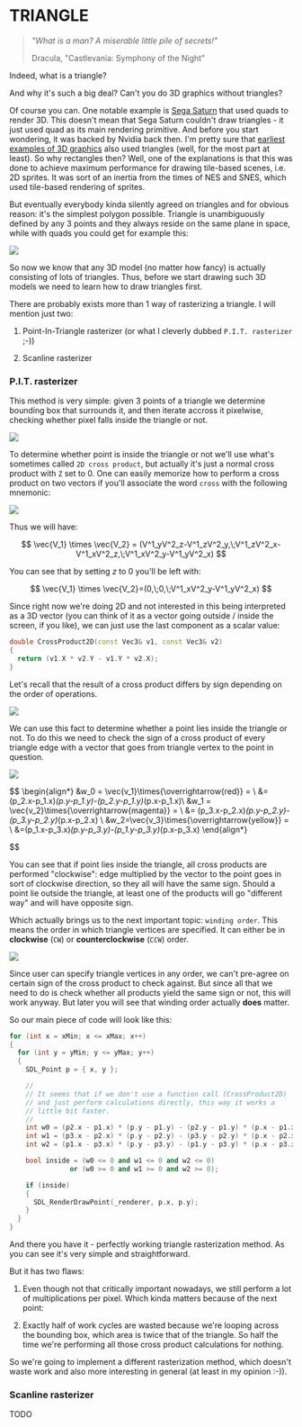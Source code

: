# TRIANGLE

> _"What is a man? A miserable little pile of secrets!"_
> 
> Dracula, "Castlevania: Symphony of the Night"

Indeed, what is a triangle? 

And why it's such a big deal? Can't you do 3D graphics without triangles?

Of course you can. One notable example is [Sega Saturn](https://en.wikipedia.org/wiki/Sega_Saturn) that used quads to render 3D. This doesn't mean that Sega Saturn couldn't draw triangles - it just used quad as its main rendering primitive. And before you start wondering, it was backed by Nvidia back then. I'm pretty sure that [earliest examples of 3D graphics](https://www.youtube.com/watch?v=fAhyBfLFyNA) also used triangles (well, for the most part at least). So why rectangles then? Well, one of the explanations is that this was done to achieve maximum performance for drawing tile-based scenes, i.e. 2D sprites. It was sort of an inertia from the times of NES and SNES, which used tile-based rendering of sprites.

But eventually everybody kinda silently agreed on triangles and for obvious reason: it's the simplest polygon possible. Triangle is unambiguously defined by any 3 points and they always reside on the same plane in space, while with quads you could get for example this:

![](images/bad-quad.png)

So now we know that any 3D model (no matter how fancy) is actually consisting of lots of triangles. Thus, before we start drawing such 3D models we need to learn how to draw triangles first.

There are probably exists more than 1 way of rasterizing a triangle. I will mention just two:

1. Point-In-Triangle rasterizer (or what I cleverly dubbed `P.I.T. rasterizer` ;-))

2. Scanline rasterizer

### P.I.T. rasterizer

This method is very simple: given 3 points of a triangle we determine bounding box that surrounds it, and then iterate accross it pixelwise, checking whether pixel falls inside the triangle or not.

![](images/pit-rasterizer.png)

To determine whether point is inside the triangle or not we'll use what's sometimes called `2D cross product`, but actually it's just a normal cross product with `Z` set to 0. One can easily memorize how to perform a cross product on two vectors if you'll associate the word `cross` with the following mnemonic:

![](images/cross-product.png)

Thus we will have:

$$
\vec{V_1} \times \vec{V_2} = (V^1_yV^2_z-V^1_zV^2_y,\;V^1_zV^2_x-V^1_xV^2_z,\;V^1_xV^2_y-V^1_yV^2_x)
$$

You can see that by setting $z$ to 0 you'll be left with:

$$
\vec{V_1} \times \vec{V_2}=(0,\;0,\;V^1_xV^2_y-V^1_yV^2_x)
$$

Since right now we're doing 2D and not interested in this being interpreted as a 3D vector (you can think of it as a vector going outside / inside the screen, if you like), we can just use the last component as a scalar value:

```cpp
double CrossProduct2D(const Vec3& v1, const Vec3& v2)
{
  return (v1.X * v2.Y - v1.Y * v2.X);
}
```

Let's recall that the result of a cross product differs by sign depending on the order of operations.

![](images/cross-product-sign.png)

We can use this fact to determine whether a point lies inside the triangle or not. To do this we need to check the sign of a cross product of every triangle edge with a vector that goes from triangle vertex to the point in question. 

![](images/pit-test.png)

$$
\begin{align*}
&w_0 = \vec{v_1}\times{\overrightarrow{red}} = \\
&= (p_2.x-p_1.x)*(p.y-p_1.y)-(p_2.y-p_1.y)*(p.x-p_1.x)\\
&w_1 = \vec{v_2}\times{\overrightarrow{magenta}} = \\ 
&= (p_3.x-p_2.x)*(p.y-p_2.y)-(p_3.y-p_2.y)*(p.x-p_2.x) \\
&w_2=\vec{v_3}\times{\overrightarrow{yellow}} = \\
&=(p_1.x-p_3.x)*(p.y-p_3.y)-(p_1.y-p_3.y)*(p.x-p_3.x)
\end{align*}

$$

You can see that if point lies inside the triangle, all cross products are performed "clockwise": edge multiplied by the vector to the point goes in sort of clockwise direction, so they all will have the same sign. Should a point lie outside the triangle, at least one of the products will go "different way" and will have opposite sign. 

Which actually brings us to the next important topic: `winding order`. This means the order in which triangle vertices are specified. It can either be in **clockwise** (`CW`) or **counterclockwise** (`CCW`) order.

![](images/winding-order-2d.png) 

Since user can specify triangle vertices in any order, we can't pre-agree on certain sign of the cross product to check against. But since all that we need to do is check whether all products yield the same sign or not, this will work anyway. But later you will see that winding order actually **does** matter.

So our main piece of code will look like this:

```cpp
for (int x = xMin; x <= xMax; x++)
{
  for (int y = yMin; y <= yMax; y++)
  {
    SDL_Point p = { x, y };

    //
    // It seems that if we don't use a function call (CrossProduct2D) 
    // and just perform calculations directly, this way it works a 
    // little bit faster.
    //
    int w0 = (p2.x - p1.x) * (p.y - p1.y) - (p2.y - p1.y) * (p.x - p1.x);
    int w1 = (p3.x - p2.x) * (p.y - p2.y) - (p3.y - p2.y) * (p.x - p2.x);
    int w2 = (p1.x - p3.x) * (p.y - p3.y) - (p1.y - p3.y) * (p.x - p3.x);

    bool inside = (w0 <= 0 and w1 <= 0 and w2 <= 0)
               or (w0 >= 0 and w1 >= 0 and w2 >= 0);

    if (inside)
    {
      SDL_RenderDrawPoint(_renderer, p.x, p.y);
    }
  }
}
```

And there you have it - perfectly working triangle rasterization method. As you can see it's very simple and straightforward.

But it has two flaws: 

1. Even though not that critically important nowadays, we still perform a lot of multiplications per pixel. Which kinda matters because of the next point:

2. Exactly half of work cycles are wasted because we're looping across the bounding box, which area is twice that of the triangle. So half the time we're performing all those cross product calculations for nothing.

So we're going to implement a different rasterization method, which doesn't waste work and also more interesting in general (at least in my opinion :-)).

### Scanline rasterizer

TODO
